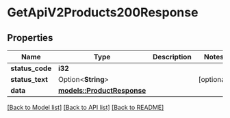 # GetApiV2Products200Response

## Properties

Name | Type | Description | Notes
------------ | ------------- | ------------- | -------------
**status_code** | **i32** |  | 
**status_text** | Option<**String**> |  | [optional]
**data** | [**models::ProductResponse**](productResponse.md) |  | 

[[Back to Model list]](../README.md#documentation-for-models) [[Back to API list]](../README.md#documentation-for-api-endpoints) [[Back to README]](../README.md)


